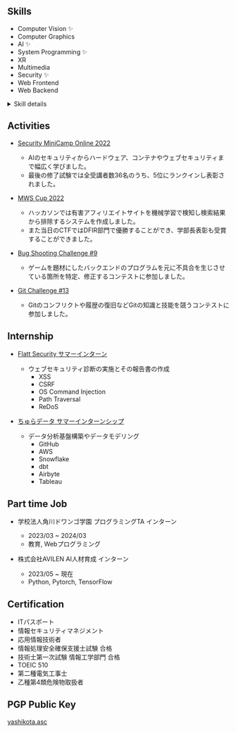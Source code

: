 ## Skills

<!-- 
\<Skill> ::= \<Media> \<System> \<Other>  
\<Media> ::= \<CV> \<3DCG> \<XR>  
\<System> ::= \<CPU> \<GPU>  
\<Other> ::= \<Security> \<AI> \<Web Frontend> \<Web Backend> 
-->

- Computer Vision ✨️
- Computer Graphics
- AI ✨️
- System Programming ✨️
- XR
- Multimedia
- Security ✨️
- Web Frontend
- Web Backend 

<details>
<summary>Skill details</summary>

### Computer Vision

- Stereo Vision
- vSLAM, SfM, MVS
- NeRF, 3DGS

### Computer Graphics

- Game Graphics / Ray Tracking
- GLSL / HLSL
- OpenGL / WebGL / WebGPU

### Multimedia

- JPEG / PNG / GIF / WebP / AVIF / HEIF / JPEG XL
- MPEG-2 / MPEG-4 / H.264 / H.265 / H.266 / AV1
- MP4 / MKV
- MP3 / AAC / Opus / Ogg / FLAC

### XR

- AR / VR / MR / DR
- Unity / C#

### AI

- Python / PyTorch
- CNN
- Transformer / Vision Transformer

### System Programming

- Verilog / VHDL
- C / C++
- CPU / Compiler
- FPGA / ESP32 / Arduino

### Security

- Web
- Forensics
- Misc

### Web Frontend

- HTML / JavaScript / TypeScript
- React / Next.js / Astro
- MUI / shadcn/ui
- Deno

### Web Backend

- Go
- Google Cloud
- Terraform

### Other

- Git / GitHub
- Docker
- Windows / Linux
- VS Code / Neovim
- Network

</details>

## Activities

- [Security MiniCamp Online 2022](https://www.security-camp.or.jp/minicamp/online2022.html)
  - AIのセキュリティからハードウェア、コンテナやウェブセキュリティまで幅広く学びました。  
  - 最後の修了試験では全受講者数36名のうち、5位にランクインし表彰されました。  

- [MWS Cup 2022](https://www.iwsec.org/mws/2022)
  - ハッカソンでは有害アフィリエイトサイトを機械学習で検知し検索結果から排除するシステムを作成しました。
  - また当日のCTFではDFIR部門で優勝することができ、学部長表彰も受賞することができました。

- [Bug Shooting Challenge #9](https://mixil.mixi.co.jp/report/3329)
  - ゲームを題材にしたバックエンドのプログラムを元に不具合を生じさせている箇所を特定、修正するコンテストに参加しました。

- [Git Challenge #13](https://github.com/mixi-git-challenge/publications)
  - Gitのコンフリクトや履歴の復旧などGitの知識と技能を競うコンテストに参加しました。

## Internship

- [Flatt Security サマーインターン](https://twitter.com/flatt_security/status/1648209980468912128)
  - ウェブセキュリティ診断の実施とその報告書の作成
    - XSS
    - CSRF
    - OS Command Injection
    - Path Traversal
    - ReDoS

- [ちゅらデータ サマーインターンシップ](https://churadata.okinawa/jobs/summer-internship-2023)
  - データ分析基盤構築やデータモデリング
    - GitHub
    - AWS
    - Snowflake
    - dbt
    - Airbyte
    - Tableau

## Part time Job

- 学校法人角川ドワンゴ学園 プログラミングTA インターン
  - 2023/03 ~ 2024/03
  - 教育, Webプログラミング

- 株式会社AVILEN AI人材育成 インターン
  - 2023/05 ~ 現在
  - Python, Pytorch, TensorFlow

## Certification

- ITパスポート
- 情報セキュリティマネジメント
- 応用情報技術者
- 情報処理安全確保支援士試験 合格
- 技術士第一次試験 情報工学部門 合格
- TOEIC 510
- 第二種電気工事士
- 乙種第4類危険物取扱者

## PGP Public Key

[yashikota.asc](https://yashikota.com/yashikota.asc)  
